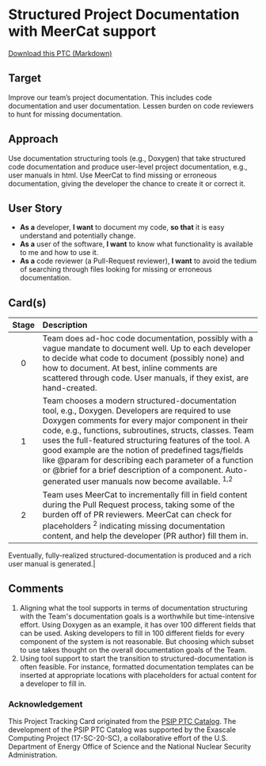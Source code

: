 [metadata:tags]:- "bssw-psip-ptc"
# Structured Project Documentation with MeerCat support

<a href='download.png' width='18'> Download this PTC (Markdown)</a>

## Target

Improve our team’s project documentation. This includes code documentation and user documentation. Lessen burden on code reviewers to hunt for missing documentation.

## Approach

Use documentation structuring tools (e.g., Doxygen) that take structured code documentation and produce user-level project documentation, e.g., user manuals in html. Use MeerCat to find missing or erroneous documentation, giving the developer the chance to create it or correct it.


## User Story

* **As a** developer, **I want** to document my code, **so that** it is easy understand and potentially change.
* **As a** user of the software, **I want** to know what functionality is available to me and how to use it.
* **As a** code reviewer (a Pull-Request reviewer), **I want** to avoid the tedium of searching through files looking for missing or erroneous documentation.


## Card(s)

| Stage         | Description |
| :-------------: | :------------- |
| 0 | Team does ad-hoc code documentation, possibly with a vague mandate to document well. Up to each developer to decide what code to document (possibly none) and how to document. At best, inline comments are scattered through code. User manuals, if they exist, are hand-created.|
| 1 | Team chooses a modern structured-documentation tool, e.g., Doxygen. Developers are required to use Doxygen comments for every major component in their code, e.g., functions, subroutines, structs, classes. Team uses the full-featured structuring features of the tool. A good example are the notion of predefined tags/fields like @param for describing each parameter of a function or @brief for a brief description of a component.  Auto-generated user manuals now become available. <sup>1,2</sup>|
| 2 | Team uses MeerCat to incrementally fill in field content during the Pull Request process, taking some of the burden off of PR reviewers. MeerCat can check for placeholders <sup>2</sup> indicating missing documentation content, and help the developer (PR author) fill them in.|

Eventually, fully-realized structured-documentation is produced and a rich user manual is generated.|


## Comments
1. Aligning what the tool supports in terms of documentation structuring with the Team's documentation goals is a worthwhile but time-intensive effort. Using Doxygen as an example, it has over 100 different fields that can be used. Asking developers to fill in 100 different fields for every component of the system is not reasonable. But choosing which subset to use takes thought on the overall documentation goals of the Team.
2. Using tool support to start the transition to structured-documentation is often feasible. For instance, formatted documentation templates can be inserted at appropriate locations with placeholders for actual content for a developer to fill in.



### Acknowledgement

This Project Tracking Card originated from the [PSIP PTC Catalog](https://bssw-psip.github.io/ptc-catalog/). The development of the PSIP PTC Catalog was supported by the Exascale Computing Project (17-SC-20-SC), a collaborative effort of the U.S. Department of Energy Office of Science and the National Nuclear Security Administration.

